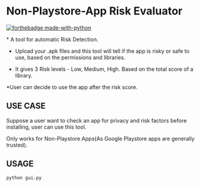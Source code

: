 # Non-Playstore-App Risk Evaluator
<p align="center">

  [![forthebadge made-with-python](http://ForTheBadge.com/images/badges/made-with-python.svg)](https://www.python.org/)
  </p>
* A tool for automatic Risk Detection.

* Upload your .apk files and this tool will tell if the app is risky or safe to use, based on the permissions and libraries.

* It gives 3 Risk levels - Low, Medium, High. Based on the total score of a library.

*User can decide to use the app after the risk score.
## USE CASE 
Suppose a user want to check an app for privacy and risk factors before installing, user can use this tool. 

Only works for Non-Playstore Apps(As Google Playstore apps are generally trusted).
## USAGE
```bash
python gui.py
  ```



  
